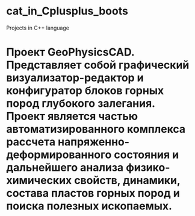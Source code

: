 # cat_in_Cplusplus_boots
Projects in C++ language
# Проект GeoPhysicsCAD. Представляет собой графический визуализатор-редактор и конфигуратор блоков горных пород глубокого залегания. Проект является частью автоматизированного комплекса рассчета напряженно-деформированного состояния и дальнейшего анализа физико-химических свойств, динамики, состава пластов горных пород и поиска полезных ископаемых.

